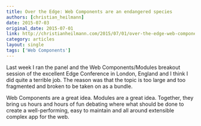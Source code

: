 ```yaml
---
title: Over the Edge: Web Components are an endangered species
authors: [christian_heilmann]
date: 2015-07-03
original_date: 2015-07-01
link: http://christianheilmann.com/2015/07/01/over-the-edge-web-components-are-an-endangered-species/
category: articles
layout: single
tags: ['Web Components']
---
```


Last week I ran the panel and the Web Components/Modules breakout session of the excellent Edge Conference in London, England and I think I did quite a terrible job. The reason was that the topic is too large and too fragmented and broken to be taken on as a bundle.

Web Components are a great idea. Modules are a great idea. Together, they bring us hours and hours of fun debating where what should be done to create a well-performing, easy to maintain and all around extensible complex app for the web.

<!-- Excerpt -->